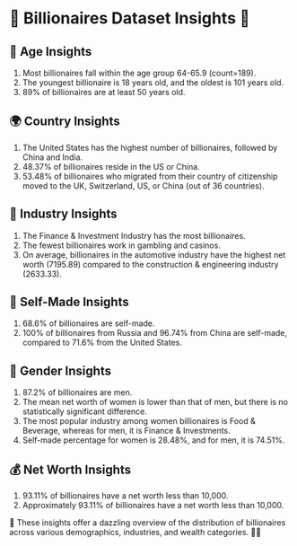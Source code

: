 # **🌟 Billionaires Dataset Insights 🌟**

## **💫 Age Insights**
1. Most billionaires fall within the age group 64-65.9 (count=189).
2. The youngest billionaire is 18 years old, and the oldest is 101 years old.
3. 89% of billionaires are at least 50 years old.

## **🌍 Country Insights**
1. The United States has the highest number of billionaires, followed by China and India.
2. 48.37% of billionaires reside in the US or China.
3. 53.48% of billionaires who migrated from their country of citizenship moved to the UK, Switzerland, US, or China (out of 36 countries).

## **🏢 Industry Insights**
1. The Finance & Investment Industry has the most billionaires.
2. The fewest billionaires work in gambling and casinos.
3. On average, billionaires in the automotive industry have the highest net worth (7195.89) compared to the construction & engineering industry (2633.33).

## **🚀 Self-Made Insights**
1. 68.6% of billionaires are self-made.
2. 100% of billionaires from Russia and 96.74% from China are self-made, compared to 71.6% from the United States.

## **👫 Gender Insights**
1. 87.2% of billionaires are men.
2. The mean net worth of women is lower than that of men, but there is no statistically significant difference.
3. The most popular industry among women billionaires is Food & Beverage, whereas for men, it is Finance & Investments.
4. Self-made percentage for women is 28.48%, and for men, it is 74.51%.

## **💰 Net Worth Insights**
1. 93.11% of billionaires have a net worth less than 10,000.
2. Approximately 93.11% of billionaires have a net worth less than 10,000.

🌈 These insights offer a dazzling overview of the distribution of billionaires across various demographics, industries, and wealth categories. 🚀✨
